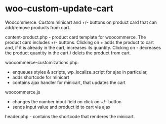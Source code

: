 # woo-custom-update-cart
Woocommerce. Custom minicart and +/- buttons on product card that can add/remove products from cart.

content-product.php - product card template for woocommerce. The product card includes +/- buttons. 
Clicking on + adds the product to cart and, if it is already in the cart, increases its quantity.
Clicking on - decreases the product quantity in the cart / delets the product from cart.

woocommerce-customizations.php:
- enqueues styles & scripts, wp_localize_script for ajax in particular,
- adds shortcode for minicart
- contains ajax handler for minicart, that updates the cart

woocommerce.js
- changes the number input field on click on +/- button
- sends input value and product id to cart via ajax

header.php - contains the shortcode that renderes the minicart.

